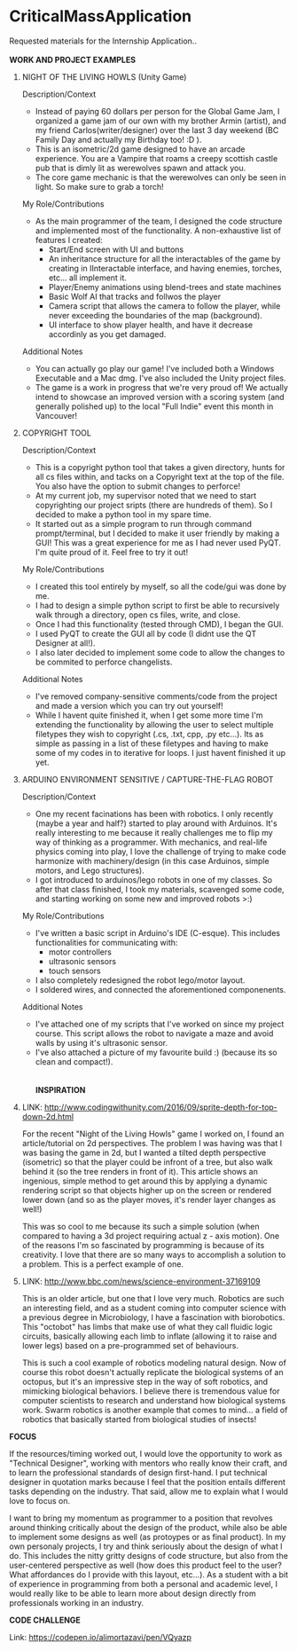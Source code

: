 # CriticalMassApplication
Requested materials for the Internship Application..
\
\
**WORK AND PROJECT EXAMPLES**

1. NIGHT OF THE LIVING HOWLS (Unity Game)

    Description/Context
    - Instead of paying 60 dollars per person for the Global Game Jam, I organized a game jam of our 
    own with my brother Armin (artist), and my friend Carlos(writer/designer) over the last 3 day weekend
    (BC Family Day and actually my Birthday too! :D ).
    - This is an isometric/2d game designed to have an arcade experience. You are a Vampire that roams
    a creepy scottish castle pub that is dimly lit as werewolves spawn and attack you.
    - The core game mechanic is that the werewolves can only be seen in light. So make sure to grab a torch!

    My Role/Contributions
    - As the main programmer of the team, I designed the code structure and implemented most of the functionality.
    A non-exhaustive list of features I created:
        - Start/End screen with UI and buttons
        - An inheritance structure for all the interactables of the game by creating in IInteractable interface, and having
        enemies, torches, etc... all implement it.
        - Player/Enemy animations using blend-trees and state machines
        - Basic Wolf AI that tracks and follwos the player
        - Camera script that allows the camera to follow the player, while never exceeding the boundaries of the map (background).
        - UI interface to show player health, and have it decrease accordinly as you get damaged.

    Additional Notes
    - You can actually go play our game! I've included both a Windows Executable and a Mac dmg. I've also included the Unity project    files.
    - The game is a work in progress that we're very proud of! We actually intend to showcase an improved version with a scoring system
    (and generally polished up) to the local "Full Indie" event this month in Vancouver!


2. COPYRIGHT TOOL

    Description/Context
    - This is a copyright python tool that takes a given directory, hunts for all cs files within, and tacks on a Copyright text at the
    top of the file. You also have the option to submit changes to perforce!
    - At my current job, my supervisor noted that we need to start copyrighting our project sripts (there are hundreds of them). So I decided
    to make a python tool in my spare time.
    - It started out as a simple program to run through command prompt/terminal, but I decided to make it user friendly by making a GUI!
    This was a great experience for me as I had never used PyQT. I'm quite proud of it. Feel free to try it out!

    My Role/Contributions
    - I created this tool entirely by myself, so all the code/gui was done by me.
    - I had to design a simple python script to first be able to recursively walk through a directory, open cs files, write, and close.
    - Once I had this functionality (tested through CMD), I began the GUI.
    - I used PyQT to create the GUI all by code (I didnt use the QT Designer at all!).
    - I also later decided to implement some code to allow the changes to be commited to perforce changelists.

    Additional Notes
    - I've removed company-sensitive comments/code from the project and made a version which you can try out yourself!
    - While I havent quite finished it, when I get some more time I'm extending the functionality by allowing the user to select
    multiple filetypes they wish to copyright (.cs, .txt, cpp, .py etc...). Its as simple as passing in a list of these filetypes and having
    to make some of my codes in to iterative for loops. I just havent finished it up yet.


3. ARDUINO ENVIRONMENT SENSITIVE / CAPTURE-THE-FLAG ROBOT

    Description/Context
    - One my recent facinations has been with robotics. I only recently (maybe a year and half?) started to play around with Arduinos.
    It's really interesting to me because it really challenges me to flip my way of thinking as a programmer. With mechanics, and real-life physics coming into play, I love the challenge of trying to make code harmonize with machinery/design (in this case Arduinos, simple motors, and Lego structures).
    - I got introduced to arduinos/lego robots in one of my classes. So after that class finished, I took my materials, scavenged some code, and starting working on some new and improved robots >:)

    My Role/Contributions
    - I've written a basic script in Arduino's IDE (C-esque). This includes functionalities for communicating with:
        - motor controllers
        - ultrasonic sensors
        - touch sensors
    - I also completely redesigned the robot lego/motor layout.
    - I soldered wires, and connected the aforementioned componenents.

    Additional Notes
    - I've attached one of my scripts that I've worked on since my project course. This script allows the robot to navigate a maze
    and avoid walls by using it's ultrasonic sensor.
    - I've also attached a picture of my favourite build :) (because its so clean and compact!).
\
\
\
**INSPIRATION**


1. LINK: http://www.codingwithunity.com/2016/09/sprite-depth-for-top-down-2d.html

    For the recent "Night of the Living Howls" game I worked on, I found an article/tutorial on 2d perspectives. The problem I was having was that I was basing the game in 2d, but I wanted a tilted depth perspective (isometric) so that the player could be infront of a tree, but also walk behind it (so the tree renders in front of it). This article shows an ingenious, simple method to get around this by applying a dynamic rendering script so that objects higher up on the screen or rendered lower down (and so as the player moves, it's render layer changes as well!)
    
    This was so cool to me because its such a simple solution (when compared to having a 3d project requiring actual z - axis motion). One of the reasons I'm so fascinated by programming is because of its creativity. I love that there are so many ways to accomplish a solution to a problem. This is a perfect example of one.

2. LINK: http://www.bbc.com/news/science-environment-37169109

    This is an older article, but one that I love very much. Robotics are such an interesting field, and as a student coming into computer science with a previous degree in Microbiology, I have a fascination with biorobotics. This "octobot" has limbs that make use of what they call fluidic logic circuits, basically allowing each limb to inflate (allowing it to raise and lower legs) based on a pre-programmed set of behaviours.

    This is such a cool example of robotics modeling natural design. Now of course this robot doesn't actually replicate the biological systems of an octopus, but it's an impressive step in the way of soft robotics, and mimicking biological behaviors. I believe there is tremendous value for computer scientists to research and understand how biological systems work. Swarm robotics is another example that comes to mind... a field of robotics that basically started from biological studies of insects!




**FOCUS**

If the resources/timing worked out, I would love the opportunity to work as "Technical Designer", working with mentors who really know their craft, and to learn the professional standards of design first-hand. I put technical designer in quotation marks because I feel that the position entails different tasks depending on the industry. That said, allow me to explain what I would love to focus on.

I want to bring my momentum as programmer to a position that revolves around thinking critically about the design of the product, while also be able to implement some designs as well (as protoypes or as final product). In my own personaly projects, I try and think seriously about the design of what I do. This includes the nitty gritty designs of code structure, but also from the user-centered perspective as well (how does this product feel to the user? What affordances do I provide with this layout, etc...). As a student with a bit of experience in programming from both a personal and academic level, I would really like to be able to learn more about design directly from professionals working in an industry.


 **CODE CHALLENGE**

Link:
https://codepen.io/alimortazavi/pen/VQyazp

